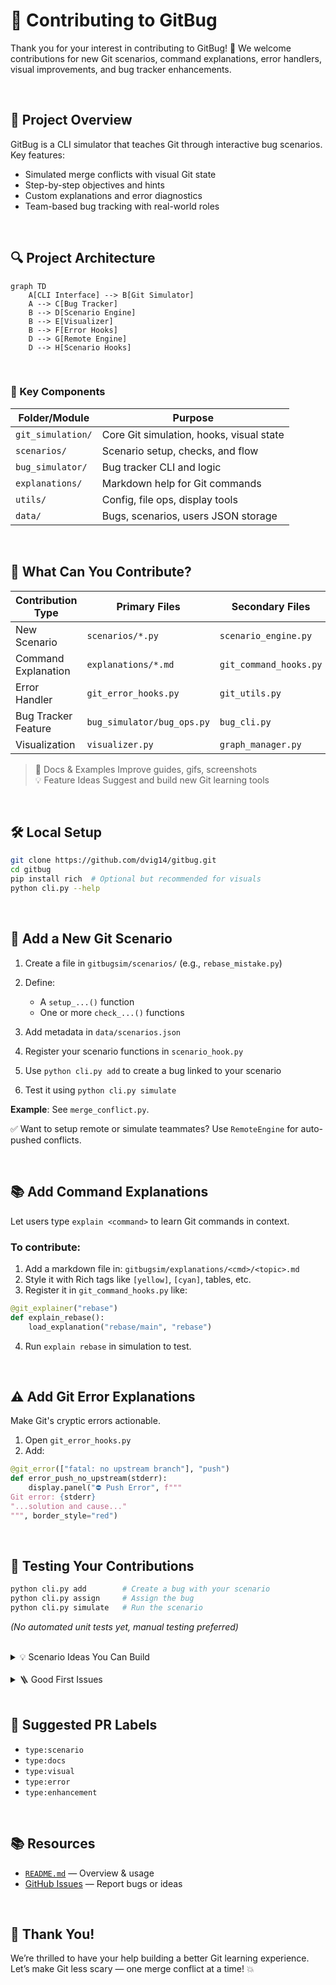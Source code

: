 

# 🤝 Contributing to GitBug

Thank you for your interest in contributing to GitBug! 🎉
We welcome contributions for new Git scenarios, command explanations, error handlers, visual improvements, and bug tracker enhancements.

<br>

## 🧭 Project Overview

GitBug is a CLI simulator that teaches Git through interactive bug scenarios. Key features:

* Simulated merge conflicts with visual Git state
* Step-by-step objectives and hints
* Custom explanations and error diagnostics
* Team-based bug tracking with real-world roles

<br>

## 🔍 Project Architecture

```mermaid
graph TD
    A[CLI Interface] --> B[Git Simulator]
    A --> C[Bug Tracker]
    B --> D[Scenario Engine]
    B --> E[Visualizer]
    B --> F[Error Hooks]
    D --> G[Remote Engine]
    D --> H[Scenario Hooks]
```

<br>

### 🔑 Key Components

| Folder/Module     | Purpose                                  |
| ----------------- | ---------------------------------------- |
| `git_simulation/` | Core Git simulation, hooks, visual state |
| `scenarios/`      | Scenario setup, checks, and flow         |
| `bug_simulator/`  | Bug tracker CLI and logic                |
| `explanations/`   | Markdown help for Git commands           |
| `utils/`          | Config, file ops, display tools          |
| `data/`           | Bugs, scenarios, users JSON storage      |

<br>

## 🚀 What Can You Contribute?

| Contribution Type   | Primary Files              | Secondary Files        |
| ------------------- | -------------------------- | ---------------------- |
| New Scenario        | `scenarios/*.py`           | `scenario_engine.py`   |
| Command Explanation | `explanations/*.md`        | `git_command_hooks.py` |
| Error Handler       | `git_error_hooks.py`       | `git_utils.py`         |
| Bug Tracker Feature | `bug_simulator/bug_ops.py` | `bug_cli.py`           |
| Visualization       | `visualizer.py`            | `graph_manager.py`     |

> 📖 Docs & Examples   Improve guides, gifs, screenshots                          
> 💡 Feature Ideas      Suggest and build new Git learning tools                   

<br>

## 🛠️ Local Setup

```bash
git clone https://github.com/dvig14/gitbug.git
cd gitbug
pip install rich  # Optional but recommended for visuals
python cli.py --help
```

<br>

## 🧩 Add a New Git Scenario

1. Create a file in `gitbugsim/scenarios/` (e.g., `rebase_mistake.py`)
2. Define:

   * A `setup_...()` function
   * One or more `check_...()` functions
3. Add metadata in `data/scenarios.json`
4. Register your scenario functions in `scenario_hook.py`
5. Use `python cli.py add` to create a bug linked to your scenario
6. Test it using `python cli.py simulate`

**Example**: See `merge_conflict.py`.

✅ Want to setup remote or simulate teammates? Use `RemoteEngine` for auto-pushed conflicts.

<br>

## 📚 Add Command Explanations

Let users type `explain <command>` to learn Git commands in context.

### To contribute:

1. Add a markdown file in: `gitbugsim/explanations/<cmd>/<topic>.md`
2. Style it with Rich tags like `[yellow]`, `[cyan]`, tables, etc.
3. Register it in `git_command_hooks.py` like:

```python
@git_explainer("rebase")
def explain_rebase():
    load_explanation("rebase/main", "rebase")
```

4. Run `explain rebase` in simulation to test.

<br>

## ⚠️ Add Git Error Explanations

Make Git's cryptic errors actionable.

1. Open `git_error_hooks.py`
2. Add:

```python
@git_error(["fatal: no upstream branch"], "push")
def error_push_no_upstream(stderr):
    display.panel("⛔ Push Error", f"""
Git error: {stderr}
"...solution and cause..."
""", border_style="red")
```

<br>

## 🧪 Testing Your Contributions

```bash
python cli.py add        # Create a bug with your scenario
python cli.py assign     # Assign the bug
python cli.py simulate   # Run the scenario
```

*(No automated unit tests yet, manual testing preferred)*

<br>

<details>
<summary>💡 Scenario Ideas You Can Build</summary>

<br>


| Scenario Name   | What It Teaches               |
| --------------- | ----------------------------- |
| Detached HEAD   | What HEAD is and how it moves |
| Reset vs Revert | How to undo changes safely    |
| Rebase Workflow | Rewriting history             |
| Cherry-Pick     | Copy commits between branches |
| Git Clean       | Clean untracked/ignored files |
| Stash & Reapply | Save dirty changes            |
| Reflog Recovery | Recover deleted commits       |

</details>

<br>

<details>
<summary>🪜 Good First Issues</summary>

<br>


| Task                                        | Description                                                                        |
| ------------------------------------------- | ---------------------------------------------------------------------------------- |
| ✅ `explain push`                            | Add explanation for the `push` command (markdown + hook in `git_command_hooks.py`) |
| 📁 `Untracked vs Staged vs Committed Files` | Create a beginner-friendly scenario to simulate Git file states                    |
| 🔁 `Dual-State File`                        | Build a scenario where a file is staged, then modified again before commit         |
| 📊 Improve Graph Visualizer                 | Enhance visuals shown during `merge`, `rebase`, or `reset`                         |
| ❗ Add Error Handlers                        | Add diagnostics for common errors (e.g., `pull --rebase` conflicts)                |

</details>

<br>

## 🔖 Suggested PR Labels

* `type:scenario`
* `type:docs`
* `type:visual`
* `type:error`
* `type:enhancement`

<br>

## 📚 Resources

* [`README.md`](./README.md) — Overview & usage
* [GitHub Issues](https://github.com/dvig14/gitbug/issues) — Report bugs or ideas

<br>

## 🙌 Thank You!

We’re thrilled to have your help building a better Git learning experience.
Let’s make Git less scary — one merge conflict at a time! 💥


